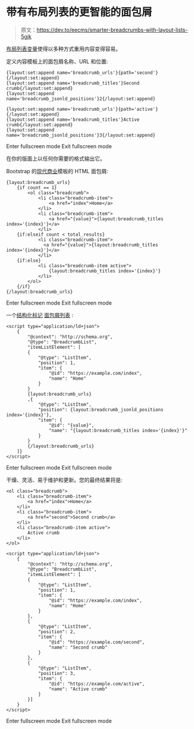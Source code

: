 # 带有布局列表的更智能的面包屑

> 原文：<https://dev.to/eecms/smarter-breadcrumbs-with-layout-lists-5gjk>

[布局列表变量](https://docs.expressionengine.com/latest/templates/layouts.html#dynamic-variables-lists)使得以多种方式重用内容变得容易。

定义内容模板上的面包屑名称、URL 和位置:

```
{layout:set:append name='breadcrumb_urls'}{path='second'}{/layout:set:append}
{layout:set:append name='breadcrumb_titles'}Second crumb{/layout:set:append}
{layout:set:append name='breadcrumb_jsonld_positions'}2{/layout:set:append}

{layout:set:append name='breadcrumb_urls'}{path='active'}{/layout:set:append}
{layout:set:append name='breadcrumb_titles'}Active crumb{/layout:set:append}
{layout:set:append name='breadcrumb_jsonld_positions'}3{/layout:set:append} 
```

Enter fullscreen mode Exit fullscreen mode

在你的版面上以任何你需要的格式输出它。

Bootstrap 的[现代商业](https://startbootstrap.com/template-overviews/modern-business/)模板的 HTML 面包屑:

```
{layout:breadcrumb_urls}
    {if count == 1}
        <ol class="breadcrumb">
            <li class="breadcrumb-item">
                <a href="index">Home</a>
            </li>
            <li class="breadcrumb-item">
                <a href="{value}">{layout:breadcrumb_titles index='{index}'}</a>
            </li>
    {if:elseif count < total_results}
            <li class="breadcrumb-item">
              <a href="{value}">{layout:breadcrumb_titles index='{index}'}</a>
            </li>
    {if:else}
            <li class="breadcrumb-item active">
                {layout:breadcrumb_titles index='{index}'}
            </li>
        </ol>
    {/if}
{/layout:breadcrumb_urls} 
```

Enter fullscreen mode Exit fullscreen mode

一个[结构化标记](http://schema.org/) [面包屑列表](http://schema.org/BreadcrumbList) :

```
<script type="application/ld+json">
    {
        "@context": "http://schema.org",
        "@type": "BreadcrumbList",
        "itemListElement": [
        {
            "@type": "ListItem",
            "position": 1,
            "item": {
                "@id": "https://example.com/index",
                "name": "Home"
            }
        }
        {layout:breadcrumb_urls}
        ,{
            "@type": "ListItem",
            "position": {layout:breadcrumb_jsonld_positions index='{index}'},
            "item": {
                "@id": "{value}",
                "name": "{layout:breadcrumb_titles index='{index}'}"
            }
        }
        {/layout:breadcrumb_urls}
    ]}
</script> 
```

Enter fullscreen mode Exit fullscreen mode

干燥、灵活、易于维护和更新。您的最终结果将是:

```
<ol class="breadcrumb">
    <li class="breadcrumb-item">
        <a href="index">Home</a>
    </li>
    <li class="breadcrumb-item">
        <a href="second">Second crumb</a>
    </li>
    <li class="breadcrumb-item active">
        Active crumb
    </li>
</ol>

<script type="application/ld+json">
    {
        "@context": "http://schema.org",
        "@type": "BreadcrumbList",
        "itemListElement": [
        {
            "@type": "ListItem",
            "position": 1,
            "item": {
                "@id": "https://example.com/index",
                "name": "Home"
            }
        },
        {
            "@type": "ListItem",
            "position": 2,
            "item": {
                "@id": "https://example.com/second",
                "name": "Second crumb"
            }
        },
        {
            "@type": "ListItem",
            "position": 3,
            "item": {
                "@id": "https://example.com/active",
                "name": "Active crumb"
            }
        }]
    }
</script> 
```

Enter fullscreen mode Exit fullscreen mode